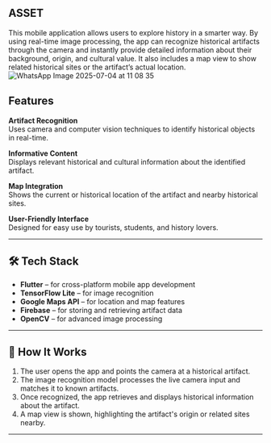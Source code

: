 ## ASSET

This mobile application allows users to explore history in a smarter way. By using real-time image processing, the app can recognize historical artifacts through the camera and instantly provide detailed information about their background, origin, and cultural value. It also includes a map view to show related historical sites or the artifact’s actual location.
![WhatsApp Image 2025-07-04 at 11 08 35](https://github.com/user-attachments/assets/d03d3b59-b5f8-4451-966d-7c89df7baedd)


## Features
 **Artifact Recognition**  
  Uses camera and computer vision techniques to identify historical objects in real-time.

**Informative Content**  
  Displays relevant historical and cultural information about the identified artifact.

 **Map Integration**  
  Shows the current or historical location of the artifact and nearby historical sites.

 **User-Friendly Interface**  
  Designed for easy use by tourists, students, and history lovers.

---

## 🛠️ Tech Stack

- **Flutter** – for cross-platform mobile app development  
- **TensorFlow Lite** – for image recognition  
- **Google Maps API** – for location and map features  
- **Firebase** – for storing and retrieving artifact data  
- **OpenCV**  – for advanced image processing

---

## 📸 How It Works

1. The user opens the app and points the camera at a historical artifact.  
2. The image recognition model processes the live camera input and matches it to known artifacts.  
3. Once recognized, the app retrieves and displays historical information about the artifact.  
4. A map view is shown, highlighting the artifact's origin or related sites nearby.

---

